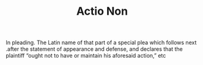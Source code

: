 ---
title: Actio Non
letter: A
permalink: "/definitions/bld-actio-non.html"
body: In pleading. The Latin name of that part of a special plea which follows next
  .after the statement of appearance and defense, and declares that the plaintiff
  “ought not to have or maintain his aforesaid action,” etc
published_at: '2018-07-07'
source: Black's Law Dictionary 2nd Ed (1910)
layout: post
---